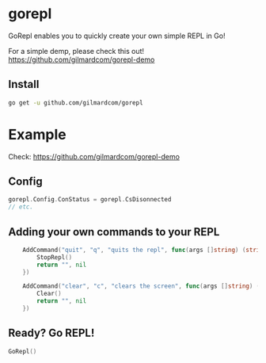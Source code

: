 # gorepl

GoRepl enables you to quickly create your own simple REPL in Go!

For a simple demp, please check this out! https://github.com/gilmardcom/gorepl-demo

## Install

```bash
go get -u github.com/gilmardcom/gorepl
```

# Example

Check: https://github.com/gilmardcom/gorepl-demo

## Config

```go
gorepl.Config.ConStatus = gorepl.CsDisonnected
// etc.
```

## Adding your own commands to your REPL

```go
	AddCommand("quit", "q", "quits the repl", func(args []string) (string, error) {
		StopRepl()
		return "", nil
	})

	AddCommand("clear", "c", "clears the screen", func(args []string) (string, error) {
		Clear()
		return "", nil
	})
```

## Ready? Go REPL!

```go
GoRepl()
```



